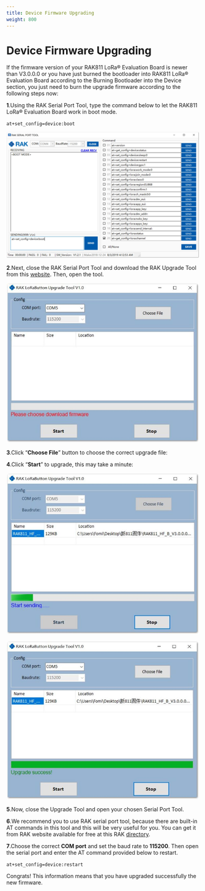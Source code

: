 ```yaml
---
title: Device Firmware Upgrading
weight: 800
---
```


# Device Firmware Upgrading

If the firmware version of your RAK811 LoRa® Evaluation Board is newer than V3.0.0.0 or you have just burned the bootloader into RAK811 LoRa® Evaluation Board according to the Burning Bootloader into the Device section, you just need to burn the upgrade firmware according to the following steps now:

**1**.Using the RAK Serial Port Tool, type the command below to let the RAK811 LoRa® Evaluation Board work in boot mode.
```
at+set_config=device:boot
```

![Figure 1: Boot Mode](images/firmwarebootmode.jpg)

**2**.Next, close the RAK Serial Port Tool and download the RAK Upgrade Tool from this [website](https://downloads.rakwireless.com/en/LoRa/RAK612-LoRaButton/Tools/). Then, open the tool.
 
![Figure 2: File Choosing](images/filechoosing.jpg)

**3**.Click “**Choose File**” button to choose the correct upgrade file:

**4**.Click “**Start**” to upgrade, this may take a minute:

![Figure 3: Upgrade Start](images/start.jpg)

![Figure 4: Upgrade Success](images/upgradesuccess.jpg)

**5**.Now, close the Upgrade Tool and open your chosen Serial Port Tool.

**6**.We recommend you to use RAK serial port tool, because there are built-in AT commands in this tool and this will be very useful for you. You can get it from RAK website available for free at this RAK [directory](https://downloads.rakwireless.com/en/LoRa/Tools/).

**7**.Choose the correct **COM port** and set the baud rate to **115200**. Then open the serial port and enter the AT command provided below to restart.
```
at+set_config=device:restart
```

Congrats! This information means that you have upgraded successfully the new firmware.